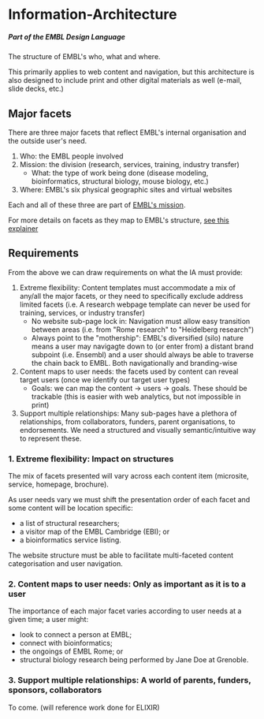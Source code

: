 # Information-Architecture
##### Part of the EMBL Design Language
The structure of EMBL's who, what and where.

This primarily applies to web content and navigation, but this architecture is also designed to include print and other digital materials as well (e-mail, slide decks, etc.)

## Major facets

There are three major facets that reflect EMBL's internal organisation and the outside user's need. 

1. Who: the EMBL people involved
1. Mission: the division (research, services, training, industry transfer)
    - What: the type of work being done (disease modeling, bioinformatics, structural biology, mouse biology, etc.)
1. Where: EMBL's six physical geographic sites and virtual websites

Each and all of these three are part of [EMBL's mission](https://github.com/EMBL-Design-Language/About#purpose).

For more details on facets as they map to EMBL's structure, [see this explainer](https://github.com/EMBL-Design-Language/Information-Architecture/blob/master/facets.md)

## Requirements

From the above we can draw requirements on what the IA must provide:
1. Extreme flexibility: Content templates must accommodate a mix of any/all the major facets, or they need to specifically exclude address limited facets (i.e. A research webpage template can never be used for training, services, or industry transfer)
    - No website sub-page lock in: Navigation must allow easy transition between areas (i.e. from "Rome research" to "Heidelberg research")
    - Always point to the "mothership": EMBL's diversified (silo) nature means a user may navigagte down to (or enter from) a distant brand subpoint (i.e. Ensembl) and a user should always be able to traverse the chain back to EMBL. Both navigationally and branding-wise
1. Content maps to user needs: the facets used by content can reveal target users (once we identify our target user types)
    - Goals: we can map the content -> users -> goals. These should be trackable (this is easier with web analytics, but not impossible in print)
1. Support multiple relationships: Many sub-pages have a plethora of relationships, from collaborators, funders, parent organisations, to endorsements. We need a structured and visually semantic/intuitive way to represent these.

### 1. Extreme flexibility: Impact on structures 

The mix of facets presented will vary across each content item (microsite, service, homepage, brochure).

As user needs vary we must shift the presentation order of each facet and some content will be location specific: 
- a list of structural researchers;
- a visitor map of the EMBL Cambridge (EBI); or
- a bioinformatics service listing. 

The website structure must be able to facilitate multi-faceted content categorisation and user navigation. 

### 2. Content maps to user needs: Only as important as it is to a user

The importance of each major facet varies according to user needs at a given time; a user might: 
- look to connect a person at EMBL;
- connect with bioinformatics;
- the ongoings of EMBL Rome; or
- structural biology research being performed by Jane Doe at Grenoble. 

### 3. Support multiple relationships: A world of parents, funders, sponsors, collaborators
To come. (will reference work done for ELIXIR)
